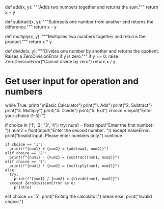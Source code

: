 def add(x, y):
  """Adds two numbers together and returns the sum."""
  return x + y

def subtract(x, y):
  """Subtracts one number from another and returns the difference."""
  return x - y

def multiply(x, y):
  """Multiplies two numbers together and returns the product."""
  return x * y

def divide(x, y):
  """Divides one number by another and returns the quotient.
  Raises a ZeroDivisionError if y is zero."""
  if y == 0:
    raise ZeroDivisionError("Cannot divide by zero")
  return x / y

# Get user input for operation and numbers
while True:
  print("\nBasic Calculator")
  print("1. Add")
  print("2. Subtract")
  print("3. Multiply")
  print("4. Divide")
  print("5. Exit")
  choice = input("Enter your choice (1-5): ")

  if choice in ('1', '2', '3', '4'):
    try:
      num1 = float(input("Enter the first number: "))
      num2 = float(input("Enter the second number: "))
    except ValueError:
      print("Invalid input. Please enter numbers only.")
      continue

    if choice == '1':
      print(f"{num1} + {num2} = {add(num1, num2)}")
    elif choice == '2':
      print(f"{num1} - {num2} = {subtract(num1, num2)}")
    elif choice == '3':
      print(f"{num1} * {num2} = {multiply(num1, num2)}")
    else:
      try:
        print(f"{num1} / {num2} = {divide(num1, num2)}")
      except ZeroDivisionError as e:
        print(e)
  elif choice == '5':
    print("Exiting the calculator.")
    break
  else:
    print("Invalid choice.")

<!---
Shandya2004/Shandya2004 is a ✨ special ✨ repository because its `README.md` (this file) appears on your GitHub profile.
You can click the Preview link to take a look at your changes.
--->
